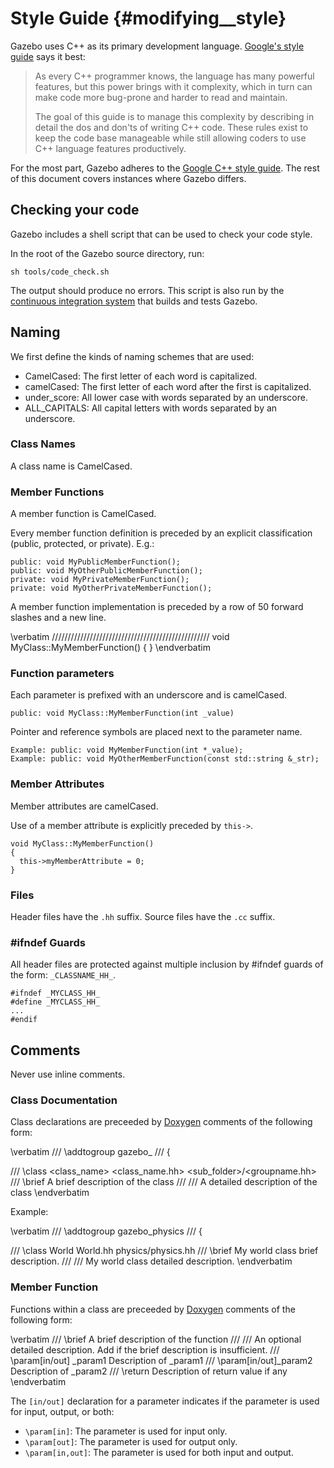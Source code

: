 Style Guide {#modifying__style}
==

Gazebo uses C++ as its primary development language. [Google's style guide](http://google-styleguide.googlecode.com/svn/trunk/cppguide.xml) says it best:

> As every C++ programmer knows, the language has many powerful features, but this power brings with it complexity, which in turn can make code more bug-prone and harder to read and maintain.
> 
> The goal of this guide is to manage this complexity by describing in detail the dos and don'ts of writing C++ code. These rules exist to keep the code base manageable while still allowing coders to use C++ language features productively.

For the most part, Gazebo adheres to the [Google C++ style guide](http://google-styleguide.googlecode.com/svn/trunk/cppguide.xml). The rest of this document covers instances where Gazebo differs.

## Checking your code

Gazebo includes a shell script that can be used to check your code style.

In the root of the Gazebo source directory, run:

    sh tools/code_check.sh

The output should produce no errors.  This script is also run by the [continuous integration system](http://build.osrfoundation.org) that builds and tests Gazebo.

## Naming 

We first define the kinds of naming schemes that are used:

- CamelCased: The first letter of each word is capitalized.
- camelCased: The first letter of each word after the first is capitalized.
- under_score: All lower case with words separated by an underscore.
- ALL_CAPITALS: All capital letters with words separated by an underscore.

### Class Names

A class name is CamelCased.

### Member Functions

A member function is CamelCased.

Every member function definition is preceded by an explicit classification (public, protected, or private). E.g.:

~~~
public: void MyPublicMemberFunction();
public: void MyOtherPublicMemberFunction();
private: void MyPrivateMemberFunction();
private: void MyOtherPrivateMemberFunction();
~~~

A member function implementation is preceded by a row of 50 forward slashes and a new line.

\verbatim
//////////////////////////////////////////////////
void MyClass::MyMemberFunction()
{
}
\endverbatim

### Function parameters

Each parameter is prefixed with an underscore and is camelCased.

~~~
public: void MyClass::MyMemberFunction(int _value)
~~~

Pointer and reference symbols are placed next to the parameter name.

~~~
Example: public: void MyMemberFunction(int *_value);
Example: public: void MyOtherMemberFunction(const std::string &_str);
~~~

### Member Attributes

Member attributes are camelCased.

Use of a member attribute is explicitly preceded by `this->`.
~~~{.cc}
void MyClass::MyMemberFunction()
{
  this->myMemberAttribute = 0;
}
~~~

### Files

Header files have the `.hh` suffix.
Source files have the `.cc` suffix.

### \#ifndef Guards

All header files are protected against multiple inclusion by #ifndef guards of the form: `_CLASSNAME_HH_`.

~~~{.cc}
#ifndef _MYCLASS_HH_
#define _MYCLASS_HH_
...
#endif
~~~

## Comments

Never use inline comments.

### Class Documentation

Class declarations are preceeded by [Doxygen](http://www.doxygen.org) 
comments of the following form:

\verbatim
/// \addtogroup gazebo_<groupname>
/// \{

/// \class <class_name> <class_name.hh> <sub_folder>/<groupname.hh>
/// \brief A brief description of the class
///
/// A detailed description of the class
\endverbatim

Example:

\verbatim
/// \addtogroup gazebo_physics
/// \{

/// \class World World.hh physics/physics.hh
/// \brief My world class brief description. 
///
/// My world class detailed description. 
\endverbatim

### Member Function

Functions within a class are preceeded by [Doxygen](http://www.doxygen.org) 
comments of the following form:

\verbatim
/// \brief A brief description of the function
///
/// An optional detailed description. Add if the brief description is insufficient.
/// \param[in/out] _param1 Description of _param1
/// \param[in/out]_param2 Description of _param2
/// \return Description of return value if any
\endverbatim

The `[in/out]` declaration for a parameter indicates if the parameter is used for input, output, or both:

- `\param[in]`: The parameter is used for input only.
- `\param[out]`: The parameter is used for output only.
- `\param[in,out]`: The parameter is used for both input and output.
